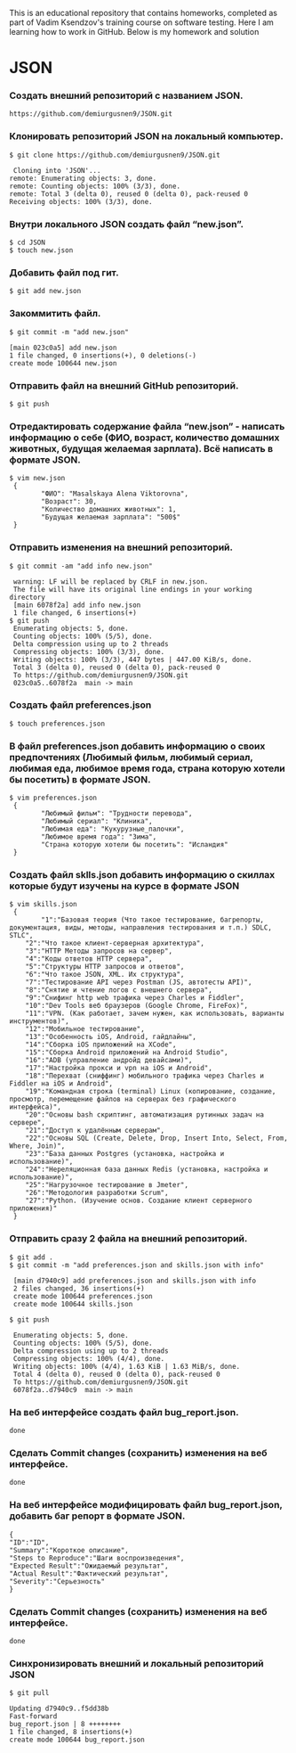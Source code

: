 This is an educational repository that contains homeworks, completed as part of Vadim Ksendzov's training course on software testing. Here I am learning how to work in GitHub. Below is my homework and solution
# JSON

### Создать внешний репозиторий c названием JSON.

`https://github.com/demiurgusnen9/JSON.git`

### Клонировать репозиторий JSON на локальный компьютер.
```
$ git clone https://github.com/demiurgusnen9/JSON.git
 
 Cloning into 'JSON'...
remote: Enumerating objects: 3, done.
remote: Counting objects: 100% (3/3), done.
remote: Total 3 (delta 0), reused 0 (delta 0), pack-reused 0
Receiving objects: 100% (3/3), done.
```
### Внутри локального JSON создать файл “new.json”.
```
$ cd JSON
$ touch new.json
```
### Добавить файл под гит.
`
$ git add new.json
`
### Закоммитить файл.
```
$ git commit -m "add new.json"
 
[main 023c0a5] add new.json
1 file changed, 0 insertions(+), 0 deletions(-)
create mode 100644 new.json
``` 
### Отправить файл на внешний GitHub репозиторий.
`
$ git push
`
### Отредактировать содержание файла “new.json” - написать информацию о себе (ФИО, возраст, количество домашних животных, будущая желаемая зарплата). Всё написать в формате JSON.
```
$ vim new.json
 {
        "ФИО": "Masalskaya Alena Viktorovna",
        "Возраст": 30,
        "Количество домашних животных": 1,
        "Будущая желаемая зарплата": "500$"
 }
 ``` 
### Отправить изменения на внешний репозиторий.
```
$ git commit -am "add info new.json"
 
 warning: LF will be replaced by CRLF in new.json.
 The file will have its original line endings in your working directory
 [main 6078f2a] add info new.json
 1 file changed, 6 insertions(+)
$ git push
 Enumerating objects: 5, done.
 Counting objects: 100% (5/5), done.
 Delta compression using up to 2 threads
 Compressing objects: 100% (3/3), done.
 Writing objects: 100% (3/3), 447 bytes | 447.00 KiB/s, done.
 Total 3 (delta 0), reused 0 (delta 0), pack-reused 0
 To https://github.com/demiurgusnen9/JSON.git
 023c0a5..6078f2a  main -> main
```
### Создать файл preferences.json
`
$ touch preferences.json
`
### В файл preferences.json добавить информацию о своих предпочтениях (Любимый фильм, любимый сериал, любимая еда, любимое время года, страна которую хотели бы посетить) в формате JSON.
```
$ vim preferences.json
 {
        "Любимый фильм": "Трудности перевода",
        "Любимый сериал": "Клиника",
        "Любимая еда": "Кукурузные_палочки",
        "Любимое время года": "Зима",
        "Страна которую хотели бы посетить": "Исландия"
 }
```
### Создать файл sklls.json добавить информацию о скиллах которые будут изучены на курсе в формате JSON
```
$ vim skills.json
 {
        "1":"Базовая теория (Что такое тестирование, багрепорты, документация, виды, методы, направления тестирования и т.п.) SDLC, STLC",
	"2":"Что такое клиент-серверная архитектура",
	"3":"HTTP Методы запросов на сервер",
	"4":"Коды ответов HTTP сервера",
	"5":"Структуры HTTP запросов и ответов",
	"6":"Что такое JSON, XML. Их структура",
	"7":"Тестирование API через Postman (JS, автотесты API)",
	"8":"Снятие и чтение логов c внешнего сервера",
	"9":"Снифинг http web трафика через Charles и Fiddler",
	"10":"Dev Tools веб браузеров (Google Chrome, FireFox)",
	"11":"VPN. (Как работает, зачем нужен, как использовать, варианты инструментов)",
	"12":"Мобильное тестирование",
	"13":"Особенность iOS, Android, гайдлайны",
	"14":"Сборка iOS приложений на XCode",
	"15":"Сборка Android приложений на Android Studio",
	"16":"ADB (управление андройд девайсами)",
	"17":"Настройка прокси и vpn на iOS и Android",
	"18":"Перехват (сниффинг) мобильного трафика через Charles и Fiddler на iOS и Android",
	"19":"Командная строка (terminal) Linux (копирование, создание, просмотр, перемещение файлов на серверах без графического интерфейса)",
	"20":"Основы bash скриптинг, автоматизация рутинных задач на сервере",
	"21":"Доступ к удалённым серверам",
	"22":"Основы SQL (Create, Delete, Drop, Insert Into, Select, From, Where, Join)",
	"23":"База данных Postgres (установка, настройка и использование)",
	"24":"Нереляционная база данных Redis (установка, настройка и использование)",
	"25":"Нагрузочное тестирование в Jmeter",
	"26":"Методология разработки Scrum",
	"27":"Python. (Изучение основ. Создание клиент серверного приложения)"
 }
 ```
### Отправить сразу 2 файла на внешний репозиторий.
```
$ git add .
$ git commit -m "add preferences.json and skills.json with info"
 
 [main d7940c9] add preferences.json and skills.json with info
 2 files changed, 36 insertions(+)
 create mode 100644 preferences.json
 create mode 100644 skills.json
 
$ git push
 
 Enumerating objects: 5, done.
 Counting objects: 100% (5/5), done.
 Delta compression using up to 2 threads
 Compressing objects: 100% (4/4), done.
 Writing objects: 100% (4/4), 1.63 KiB | 1.63 MiB/s, done.
 Total 4 (delta 0), reused 0 (delta 0), pack-reused 0
 To https://github.com/demiurgusnen9/JSON.git
 6078f2a..d7940c9  main -> main
```
### На веб интерфейсе создать файл bug_report.json.
`
done
`
### Сделать Commit changes (сохранить) изменения на веб интерфейсе.
`
done
`
### На веб интерфейсе модифицировать файл bug_report.json, добавить баг репорт в формате JSON.
```
{
"ID":"ID",
"Summary":"Короткое описание",
"Steps to Reproduce":"Шаги воспроизведения",
"Expected Result":"Ожидаемый результат",
"Actual Result":"Фактический результат",
"Severity":"Серьезность"
}
```
### Сделать Commit changes (сохранить) изменения на веб интерфейсе.
`
done
`
### Синхронизировать внешний и локальный репозиторий JSON
```
$ git pull

Updating d7940c9..f5dd38b
Fast-forward
bug_report.json | 8 ++++++++
1 file changed, 8 insertions(+)
create mode 100644 bug_report.json
```
